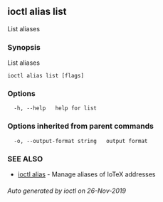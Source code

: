 ## ioctl alias list

List aliases

### Synopsis

List aliases

```
ioctl alias list [flags]
```

### Options

```
  -h, --help   help for list
```

### Options inherited from parent commands

```
  -o, --output-format string   output format
```

### SEE ALSO

* [ioctl alias](ioctl_alias.md)	 - Manage aliases of IoTeX addresses

###### Auto generated by ioctl on 26-Nov-2019
